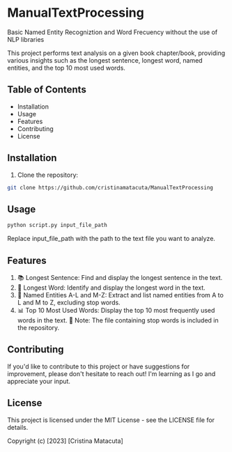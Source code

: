 # ManualTextProcessing
Basic Named Entity Recogniztion and Word Frecuency without the use of NLP libraries

This project performs text analysis on a given book chapter/book, providing various insights such as the longest sentence, longest word, named entities, and the top 10 most used words.

## Table of Contents
- Installation
- Usage
- Features
- Contributing
- License

## Installation

1. Clone the repository:

```bash
git clone https://github.com/cristinamatacuta/ManualTextProcessing


```
## Usage
```bash
python script.py input_file_path
```
Replace input_file_path with the path to the text file you want to analyze.

## Features
1. :books: Longest Sentence: Find and display the longest sentence in the text.
2. :green_book: Longest Word: Identify and display the longest word in the text.
3. :city_sunset: Named Entities A-L and M-Z: Extract and list named entities from A to L and M to Z, excluding stop words.
4.  :bar_chart: Top 10 Most Used Words: Display the top 10 most frequently used words in the text.
 :pushpin: Note: The file containing stop words is included in the repository.

## Contributing
If you'd like to contribute to this project or have suggestions for improvement, please don't hesitate to reach out! I'm learning as I go and appreciate your input.

## License
This project is licensed under the MIT License - see the LICENSE file for details.



Copyright (c) [2023] [Cristina Matacuta]
